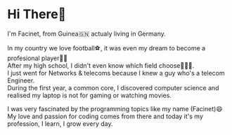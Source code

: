 <h1>Hi There👋</h1>

<p>I'm Facinet, from Guinea🇬🇳 actualy living in Germany.</br>

In my country we love football⚽ , it was even my dream to become a profesional player⛹🏼</br>
After my high school, I didn't even know which field choose🤷🏽‍♂️.</br>
I just went for Networks & telecoms because I knew a guy who's a telecom Engineer.</br>
During the first year, a common core, I discovered computer science and realised my laptop is not
for gaming or watching movies.</p>

<p>I was very fascinated by the programming topics like my name (Facinet)😄</br>
My love and passion for coding comes from there and today it's my profession,
I learn, I grow every day.</p>









